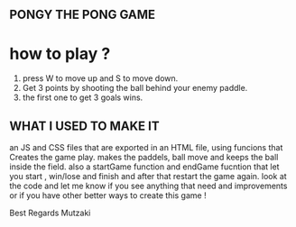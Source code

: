 ## PONGY THE PONG GAME ##
# how to play ? #
1. press W to move up and S to move down.
2. Get 3 points by shooting the ball behind your enemy paddle.
3. the first one to get 3 goals wins. 

## WHAT I USED TO MAKE IT ##
an JS and CSS files that are exported in an HTML file, using funcions that Creates the game play. makes the paddels, ball move and keeps the ball inside the field. also a startGame function and endGame fucntion that let you start , win/lose and finish and after that restart the game again. 
look at the code and let me know if you see anything that need and improvements or if you have other better ways to create this game ! 

Best Regards
Mutzaki 